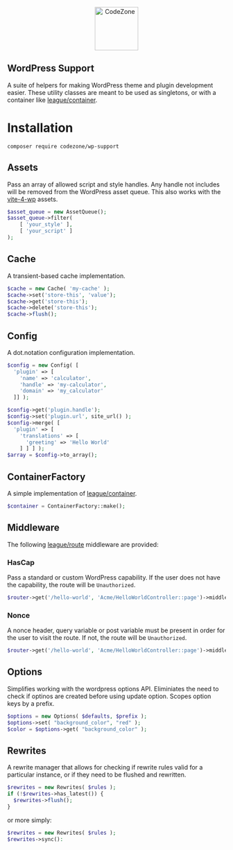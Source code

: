 
<p align="center">
  <a href="https://codezone.io/">
    <img alt="CodeZone" src="https://prismic-io.s3.amazonaws.com/codezone/5f2169a6-d854-478d-b0d4-93e8b18d0bb7_cz-lines-orange-dark.svg" height="100">
  </a>
</p>


WordPress Support
--------------------

A suite of helpers for making WordPress theme and plugin development easier. These utility classes are meant to be used as singletons, or with a container like [league/container](https://container.thephpleague.com/).

# Installation

`composer require codezone/wp-support`

## Assets

Pass an array of allowed script and style handles. Any handle not includes will be removed from the WordPress asset queue. This also works with the [vite-4-wp](https://github.com/kucrut/vite-for-wp) assets. 

```php
$asset_queue = new AssetQueue();
$asset_queue->filter(
    [ 'your_style' ],
    [ 'your_script' ]
);
```
## Cache

A transient-based cache implementation. 

```php
$cache = new Cache( 'my-cache' );
$cache->set('store-this', 'value');
$cache->get('store-this');
$cache->delete('store-this');
$cache->flush();
```

## Config

A dot.notation configuration implementation.

```php
$config = new Config( [
  'plugin' => [
    'name' => 'calculator',
    'handle' => 'my-calculator',
    'domain' => 'my_calculator'
  ]] );

$config->get('plugin.handle');
$config->set('plugin.url', site_url() );
$config->merge( [
  'plugin' => [
    'translations' => [
      'greeting' => 'Hello World'
    ] ] ] );
$array = $config->to_array();
```

## ContainerFactory

A simple implementation of [league/container](https://container.thephpleague.com/).

```php
$container = ContainerFactory::make();
```

## Middleware

The following [league/route](https://route.thephpleague.com/) middleware are provided: 

### HasCap

Pass a standard or custom WordPress capability. If the user does not have the capability, the route will be `Unauthorized`. 

```php
$router->get('/hello-world', 'Acme/HelloWorldController::page')->middleware(new HasCap('read'));
```

### Nonce

A nonce header, query variable or post variable must be present in order for the user to visit the route. If not, the route will be `Unauthorized`. 

```php
$router->get('/hello-world', 'Acme/HelloWorldController::page')->middleware(new Nonce('my-nonce'));
```

## Options

Simplifies working with the wordpress options API. Eliminiates the need to check if optinos are created before using update option. Scopes option keys by a prefix.  

```php
$options = new Options( $defaults, $prefix );
$options->set( "background_color", "red" );
$color = $options->get( "background_color" );
```

## Rewrites

A rewrite manager that allows for checking if rewrite rules valid for a particular instance, or if they need to be flushed and rewritten. 

```php
$rewrites = new Rewrites( $rules );
if (!$rewrites->has_latest()) {
  $rewrites->flush();
}
```

or more simply:

```php
$rewrites = new Rewrites( $rules );
$rewrites->sync():
```








